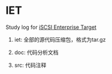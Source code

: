 IET
===

Study log for [iSCSI Enterprise Target](http://iscsitarget.sourceforge.net/) 


1. iet: 全部的源代码压缩包，格式为tar.gz

2. doc: 代码分析文档

3. src: 代码注释
